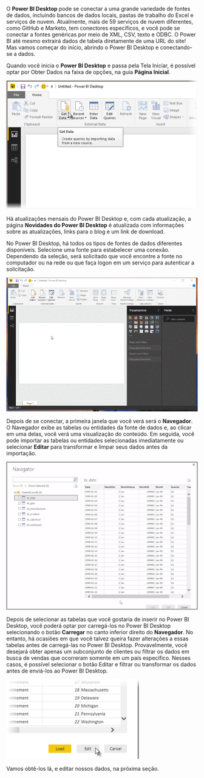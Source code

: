 O **Power BI Desktop** pode se conectar a uma grande variedade de fontes de dados, incluindo bancos de dados locais, pastas de trabalho do Excel e serviços de nuvem. Atualmente, mais de 59 serviços de nuvem diferentes, como GitHub e Marketo, tem conectores específicos, e você pode se conectar a fontes genéricas por meio de XML, CSV, texto e ODBC. O Power BI até mesmo extrairá dados de tabela diretamente de uma URL do site! Mas vamos começar do início, abrindo o Power BI Desktop e conectando-se a dados.

Quando você inicia o **Power BI Desktop** e passa pela Tela Iniciar, é possível optar por Obter Dados na faixa de opções, na guia **Página Inicial**.

![](media/1-2-connect-to-data-sources-in-power-bi-desktop/1-2_1.png)

Há atualizações mensais do Power BI Desktop e, com cada atualização, a página **Novidades do Power BI Desktop** é atualizada com informações sobre as atualizações, links para o blog e um link de download.

No Power BI Desktop, há todos os tipos de fontes de dados diferentes disponíveis. Selecione uma fonte para estabelecer uma conexão. Dependendo da seleção, será solicitado que você encontre a fonte no computador ou na rede ou que faça logon em um serviço para autenticar a solicitação.

![](media/1-2-connect-to-data-sources-in-power-bi-desktop/1-2_2.gif)

Depois de se conectar, a primeira janela que você verá será o **Navegador**. O Navegador exibe as tabelas ou entidades da fonte de dados e, ao clicar em uma delas, você verá uma visualização do conteúdo. Em seguida, você pode importar as tabelas ou entidades selecionadas imediatamente ou selecionar **Editar** para transformar e limpar seus dados antes da importação.

![](media/1-2-connect-to-data-sources-in-power-bi-desktop/1-2_3.png)

Depois de selecionar as tabelas que você gostaria de inserir no Power BI Desktop, você poderá optar por carregá-los no Power BI Desktop selecionando o botão **Carregar** no canto inferior direito do **Navegador**. No entanto, há ocasiões em que você talvez queira fazer alterações a essas tabelas antes de carregá-las no Power BI Desktop. Provavelmente, você desejará obter apenas um subconjunto de clientes ou filtrar os dados em busca de vendas que ocorreram somente em um país específico. Nesses casos, é possível selecionar o botão Editar e filtrar ou transformar os dados antes de enviá-los ao Power BI Desktop.

![](media/1-2-connect-to-data-sources-in-power-bi-desktop/1-2_4.png)

Vamos obtê-los lá, e editar nossos dados, na próxima seção.

